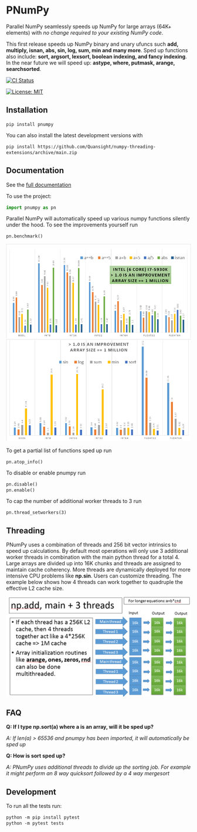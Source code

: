 # PNumPy
Parallel NumPy seamlessly speeds up NumPy for large arrays (64K+ elements) with *no change required to your existing NumPy code*.

This first release speeds up NumPy binary and unary ufuncs such **add, multiply, isnan, abs, sin, log, sum, min and many more**.
Sped up functions also include: **sort, argsort, lexsort, boolean indexing, and fancy indexing**.
In the near future we will speed up: **astype, where, putmask, arange, searchsorted**.

[![CI Status](https://github.com/Quansight/numpy-threading-extensions/workflows/tox/badge.svg)](https://github.com/Quansight/numpy-threading-extensions/actions)

[![License: MIT](https://img.shields.io/badge/License-MIT-yellow.svg)](https://opensource.org/licenses/MIT)

## Installation
```
pip install pnumpy
```

You can also install the latest development versions with
```
pip install https://github.com/Quansight/numpy-threading-extensions/archive/main.zip
```

## Documentation

See the [full documentation](https://quansight.github.io/numpy-threading-extensions/stable/index.html)

To use the project:

```python
import pnumpy as pn
```

Parallel NumPy will automatically speed up various numpy functions silently under the hood.
To see the improvements yourself run
```
pn.benchmark()
```
![plot](./doc_src/images/bench4graph2.PNG)
![plot](./doc_src/images/bench4graph3.PNG)

To get a partial list of functions sped up run
```
pn.atop_info()
```

To disable or enable pnumpy run
```
pn.disable()
pn.enable()
```

To cap the number of additional worker threads to 3 run
```
pn.thread_setworkers(3)
```

## Threading
PNumPy uses a combination of threads and 256 bit vector intrinsics to speed up calculations.  By default most operations will only use 3 additional worker threads in combination with the main python thread for a total 4.  Large arrays are divided up into 16K chunks and threads are assigned to maintain cache coherency.  More threads are dynamically deployed for more intensive CPU problems like **np.sin**.  Users can customize threading.  The example below shows how 4 threads can work together to quadruple the effective L2 cache size.

![plot](./doc_src/images/threading_npadd.PNG)

## FAQ
**Q: If I type np.sort(a) where a is an array, will it be sped up?**

*A: If len(a) > 65536 and pnumpy has been imported, it will automatically be sped up*

**Q: How is sort sped up?**

*A: PNumPy uses additional threads to divide up the sorting job.  For example it might perform an 8 way quicksort followed by a 4 way mergesort*

## Development

To run all the tests run:

```
python -m pip install pytest
python -m pytest tests
```
